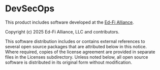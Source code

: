 # DevSecOps

This product includes software developed at the [Ed-Fi
Alliance](https://www.ed-fi.org).

Copyright (c) 2025 Ed-Fi Alliance, LLC and contributors.

This software distribution includes or contains external references to several
open source packages that are attributed below in this notice. Where required,
copies of the license agreement are provided in separate files in the Licenses
subdirectory. Unless noted below, all open source software is distributed in its
original form without modification.
